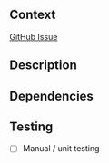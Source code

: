 ## Context

<!-- PR Context:
A quick overview of the "why" of this PR to help reviewers
If applicable, provide links to GitHub issues
-->
[GitHub Issue](https://github.com/jondeaves/venom/issues/XXX)

## Description

<!-- Description of PR:
List of bullet points are appreciated
If adding new features to the bot then screenshots of the interactions with your own test bot would be very helpful
If applicable, have you thought of updating existing docs or
create a new one?
-->

## Dependencies

<!-- Optional: what prior work is required before merging?
Link to PRs or describe manual steps
-->

## Testing

<!-- What steps have been taken to test this work? -->

- [ ] Manual / unit testing
